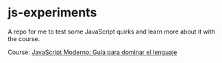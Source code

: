 # js-experiments

A repo for me to test some JavaScript quirks and learn more about it with the course.

Course: [JavaScript Moderno: Guía para dominar el lenguaje](https://www.udemy.com/course/javascript-fernando-herrera)